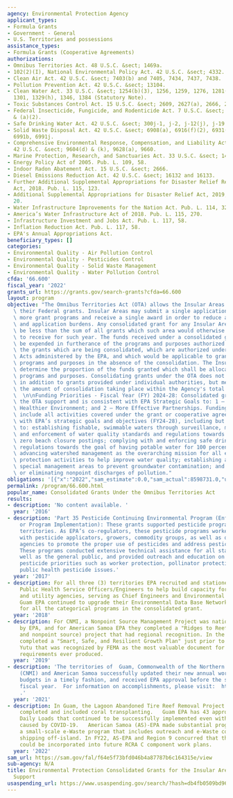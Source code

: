```yaml
---
agency: Environmental Protection Agency
applicant_types:
- Formula Grants
- Government - General
- U.S. Territories and possessions
assistance_types:
- Formula Grants (Cooperative Agreements)
authorizations:
- Omnibus Territories Act. 48 U.S.C. &sect; 1469a.
- 102(2)(I), National Environmental Policy Act. 42 U.S.C. &sect; 4332.
- Clean Air Act. 42 U.S.C. &sect; 7403(b) and 7405, 7434, 7437, 7438.
- Pollution Prevention Act. 42 U.S.C. &sect; 13104.
- Clean Water Act. 33 U.S.C. &sect; 1254(b)(3), 1256, 1259, 1276, 1281(g), 1284, 1285(g)&(i),
  1301, 1329(h), 1346, 1384 (Statutory Note).
- Toxic Substances Control Act. 15 U.S.C. &sect; 2609, 2627(a), 2666, 2684(g).
- Federal Insecticide, Fungicide, and Rodenticide Act. 7 U.S.C. &sect; 136r(a), 136u(a)(1)
  & (a)(2).
- Safe Drinking Water Act. 42 U.S.C. &sect; 300j-1, j-2, j-12(j), j-19 a & b.
- Solid Waste Disposal Act. 42 U.S.C. &sect; 6908(a), 6916(f)(2), 6931(a)&(c), 6981(a),
  6991b, 6991j.
- Comprehensive Environmental Response, Compensation, and Liability Act (CERCLA).
  42 U.S.C. &sect; 9604(d) & (k), 9628(a), 9660.
- Marine Protection, Research, and Sanctuaries Act. 33 U.S.C. &sect; 1443.
- Energy Policy Act of 2005. Pub. L. 109, 58.
- Indoor Radon Abatement Act. 15 U.S.C. &sect; 2666.
- Diesel Emissions Reduction Act. 42 U.S.C. &sect; 16132 and 16133.
- Further Additional Supplemental Appropriations for Disaster Relief Requirements
  Act, 2018. Pub. L. 115, 123.
- Additional Supplemental Appropriations for Disaster Relief Act, 2019,. Pub. L. 116,
  20.
- Water Infrastructure Improvements for the Nation Act. Pub. L. 114, 322.
- America’s Water Infrastructure Act of 2018. Pub. L. 115, 270.
- Infrastructure Investment and Jobs Act. Pub. L. 117, 58.
- Inflation Reduction Act. Pub. L. 117, 58.
- EPA's Annual Appropriations Act.
beneficiary_types: []
categories:
- Environmental Quality - Air Pollution Control
- Environmental Quality - Pesticides Control
- Environmental Quality - Solid Waste Management
- Environmental Quality - Water Pollution Control
cfda: '66.600'
fiscal_year: '2022'
grants_url: https://grants.gov/search-grants?cfda=66.600
layout: program
objective: "The Omnibus Territories Act (OTA) allows the Insular Areas to consolidate\
  \ their Federal grants. Insular Areas may submit a single application for two or\
  \ more grant programs and receive a single award in order to reduce administrative\
  \ and application burdens. Any consolidated grant for any Insular Area shall not\
  \ be less than the sum of all grants which such area would otherwise be entitled\
  \ to receive for such year. The funds received under a consolidated grant shall\
  \ be expended in furtherance of the programs and purposes authorized for any of\
  \ the grants which are being consolidated, which are authorized under any of the\
  \ Acts administered by the EPA, and which would be applicable to grants for such\
  \ programs and purposes in the absence of the consolidation. The Insular Areas shall\
  \ determine the proportion of the funds granted which shall be allocated to such\
  \ programs and purposes. Consolidating grants under the OTA does not represent funding\
  \ in addition to grants provided under individual authorities, but merely represents\
  \ the amount of consolidation taking place within the Agency's total grant appropriations.\
  \  \n\nFunding Priorities - Fiscal Year (FY) 2024-28: Consolidated grants under\
  \ the OTA support and is consistent with EPA Strategic Goals to: 1 – A Cleaner,\
  \ Healthier Environment; and 2 – More Effective Partnerships. Funding priorities\
  \ include all activities covered under the grant or cooperative agreement that align\
  \ with EPA’s strategic goals and objectives (FY24-28), including but not limited\
  \ to: establishing fishable, swimmable waters through surveillance, monitoring,\
  \ and enforcement of water quality standards and regulations towards the goal of\
  \ zero beach closure postings; complying with and enforcing safe drinking water\
  \ regulations towards the goal of having potable water for 100 percent of the population;\
  \ advancing watershed management as the overarching mission for all environmental\
  \ protection activities to help improve water quality; establishing and managing\
  \ special management areas to prevent groundwater contamination; and mitigating\
  \ or eliminating nonpoint discharges of pollution."
obligations: '[{"x":"2022","sam_estimate":0.0,"sam_actual":8598731.0,"usa_spending_actual":110142275.0},{"x":"2023","sam_estimate":72518366.0,"sam_actual":0.0,"usa_spending_actual":165283366.0},{"x":"2024","sam_estimate":67518366.0,"sam_actual":0.0,"usa_spending_actual":102449774.0}]'
permalink: /program/66.600.html
popular_name: Consolidated Grants Under the Omnibus Territories Act
results:
- description: 'No content available. '
  year: '2016'
- description: 'Part 35 Pesticide Continuing Environmental Program (Enforcement, C&T,
    or Program Implementation): These grants supported pesticide programs in the US
    territories. As EPA’s co-regulators, these pesticide programs worked extensively
    with pesticide applicators, growers, commodity groups, as well as other government
    agencies to promote the proper use of pesticides and address pesticide issues.
    These programs conducted extensive technical assistance for all stakeholders as
    well as the general public, and provided outreach and education on EPA’s national
    pesticide priorities such as worker protection, pollinator protection and emerging
    public health pesticide issues.'
  year: '2017'
- description: For all three (3) territories EPA recruited and stationed on IPA US
    Public Health Service Officers/Engineers to help build capacity for the environmental
    and utility agencies, serving as Chief Engineers and Environmental Managers. At
    Guam EPA continued to upgrade their Environmental Data Base Network for data management
    for all the categorical programs in the consolidated grant.
  year: '2018'
- description: For CNMI, a Nonpoint Source Management Project was nationally recognized
    by EPA, and for American Samoa EPA they completed a "Ridges to Reef" (wetland
    and nonpoint source) project that had regional recognition. In the CNMI, they
    completed a "Smart, Safe, and Resilient Growth Plan" just prior to Super Typhoon
    Yutu that was recognized by FEMA as the most valuable document for FEMA Recovery
    requirements ever produced.
  year: '2019'
- description: 'The territories of  Guam, Commonwealth of the Northern Mariana Islands
    (CNMI) and American Samoa successfully updated their new annual work plans and
    budgets in a timely fashion, and received EPA approval before the start of the
    fiscal year.  For information on accomplishments, please visit:  https://www.epa.gov/tmdl/monitoring-assessment-and-tmdls-pacific-islands
    .'
  year: '2021'
- description: In Guam, the Lagoon Abandoned Tire Reef Removal Project was successfully
    completed and included coral transplanting.   Guam EPA has 43 approved Total Maximum
    Daily Loads that continued to be successfully implemented even with the constraints
    caused by COVID-19.   American Samoa (AS)-EPA made substantial progress in establishing
    a small-scale e-Waste program that includes outreach and e-Waste collection and
    shipping off-island. In FY22, AS-EPA and Region 9 concurred that the e-Waste activities
    could be incorporated into future RCRA C component work plans.
  year: '2022'
sam_url: https://sam.gov/fal/f64e5f73bfd046b4a87787b6c164315e/view
sub-agency: N/A
title: Environmental Protection Consolidated Grants for the Insular Areas - Program
  Support
usaspending_url: https://www.usaspending.gov/search/?hash=db4fb0509bd962654070e8e7973e7954
---
```

